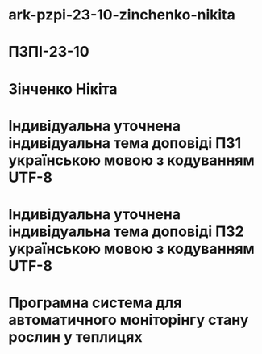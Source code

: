# ark-pzpi-23-10-zinchenko-nikita
#
# ПЗПІ-23-10
#
# Зінченко Нікіта
#
# Індивідуальна уточнена індивідуальна тема доповіді ПЗ1 українською мовою з кодуванням UTF-8
#
# Індивідуальна уточнена індивідуальна тема доповіді ПЗ2 українською мовою з кодуванням UTF-8
#
# Програмна система для автоматичного моніторінгу стану рослин у теплицях
